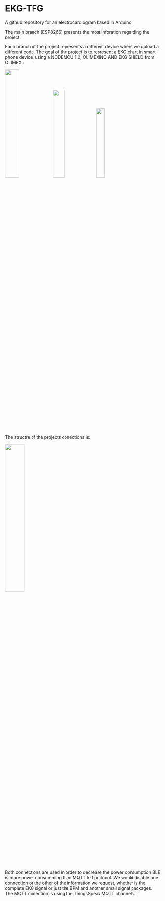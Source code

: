 # EKG-TFG
A github repository for an electrocardiogram based in Arduino.

The main branch (ESP8266) presents the most inforation regarding the project.

Each branch of the project represents a different device where we upload a different code.
The goal of the project is to represent a EKG chart in smart phone device, using a NODEMCU 1.0, OLIMEXINO AND EKG SHIELD from OLIMEX :

<img src="https://user-images.githubusercontent.com/106173055/221409371-6660340b-2d4c-47f5-ad16-3645e1ec97a0.png" width="30%"></img> <img src="https://user-images.githubusercontent.com/106173055/221409380-3dac1a86-6fff-4129-a5ce-cbe01d0636a1.png" width="27%"></img> <img src="https://user-images.githubusercontent.com/106173055/221409417-152cad90-0679-406b-af4e-85f1801f9fc7.png" width="24%"></img> 


The structre of the projects conections is:

<img src="https://user-images.githubusercontent.com/106173055/221410575-82795b21-d5a7-4704-b455-d0a3cd1009b6.png" width="35%"></img>

Both connections are used in order to decrease the power consumption BLE is more power consumming than MQTT 5.0 protocol. We would disable one connection or the other of the information we request, whether is the complete EKG signal or just the BPM and another small signal packages.
The MQTT conection is using the ThingsSpeak MQTT channels.
